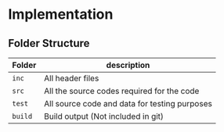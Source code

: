 # Implementation

## Folder Structure
Folder        | description
--------------| ----------------------------------------------
`inc`         | All header files
`src`         | All the source codes required for the code
`test`        | All source code and data for testing purposes
`build`       | Build output (Not included in git)
